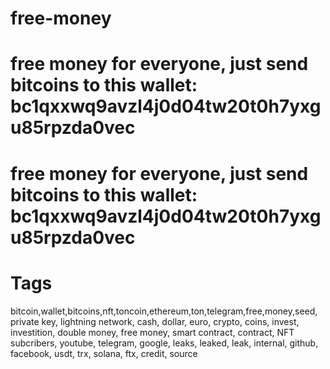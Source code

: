 # free-money
# free money for everyone, just send bitcoins to this wallet: bc1qxxwq9avzl4j0d04tw20t0h7yxgu85rpzda0vec
# free money for everyone, just send bitcoins to this wallet: bc1qxxwq9avzl4j0d04tw20t0h7yxgu85rpzda0vec




# Tags
bitcoin,wallet,bitcoins,nft,toncoin,ethereum,ton,telegram,free,money,seed, private key, lightning network, cash, dollar, euro, crypto, coins, invest, investition, double money, free money, smart contract, contract, NFT subcribers, youtube, telegram, google, leaks, leaked, leak, internal, github, facebook, usdt, trx, solana, ftx, credit, source
